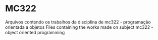 # MC322
Arquivos contendo os trabalhos da disciplina de mc322 - programação orientada a objetos
Files containing the works made on subject mc322 - object oriented programming

